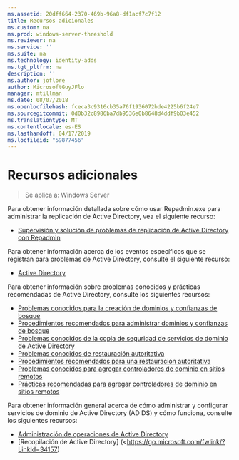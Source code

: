 ```yaml
---
ms.assetid: 20dff664-2370-469b-96a8-df1acf7c7f12
title: Recursos adicionales
ms.custom: na
ms.prod: windows-server-threshold
ms.reviewer: na
ms.service: ''
ms.suite: na
ms.technology: identity-adds
ms.tgt_pltfrm: na
description: ''
ms.author: joflore
author: MicrosoftGuyJFlo
manager: mtillman
ms.date: 08/07/2018
ms.openlocfilehash: fceca3c9316cb35a76f1936072bde4225b6f24e7
ms.sourcegitcommit: 0d0b32c8986ba7db9536e0b8648d4ddf9b03e452
ms.translationtype: MT
ms.contentlocale: es-ES
ms.lasthandoff: 04/17/2019
ms.locfileid: "59877456"
---
```

# <a name="additional-resources"></a>Recursos adicionales

>Se aplica a: Windows Server

Para obtener información detallada sobre cómo usar Repadmin.exe para administrar la replicación de Active Directory, vea el siguiente recurso: 

- [Supervisión y solución de problemas de replicación de Active Directory con Repadmin](https://go.microsoft.com/fwlink/?LinkId=122830)

Para obtener información acerca de los eventos específicos que se registran para problemas de Active Directory, consulte el siguiente recurso:

- [Active Directory](https://go.microsoft.com/fwlink/?LinkId=122877)

Para obtener información sobre problemas conocidos y prácticas recomendadas de Active Directory, consulte los siguientes recursos:

- [Problemas conocidos para la creación de dominios y confianzas de bosque](https://go.microsoft.com/fwlink/?LinkId=128784)
- [Procedimientos recomendados para administrar dominios y confianzas de bosque](https://go.microsoft.com/fwlink/?LinkId=128785)
- [Problemas conocidos de la copia de seguridad de servicios de dominio de Active Directory](https://go.microsoft.com/fwlink/?LinkId=128793)
- [Problemas conocidos de restauración autoritativa](https://go.microsoft.com/fwlink/?LinkId=128788)
- [Procedimientos recomendados para una restauración autoritativa](https://go.microsoft.com/fwlink/?LinkId=128791) 
- [Problemas conocidos para agregar controladores de dominio en sitios remotos](https://go.microsoft.com/fwlink/?LinkId=128794)
- [Prácticas recomendadas para agregar controladores de dominio en sitios remotos](https://go.microsoft.com/fwlink/?LinkId=128796)

Para obtener información general acerca de cómo administrar y configurar servicios de dominio de Active Directory (AD DS) y cómo funciona, consulte los siguientes recursos:

- [Administración de operaciones de Active Directory](https://go.microsoft.com/fwlink/?LinkId=128798)
- [Recopilación de Active Directory] (<https://go.microsoft.com/fwlink/?LinkId=34157)